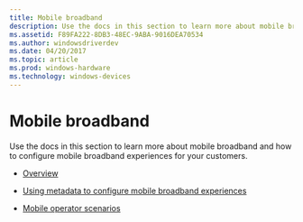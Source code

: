 ```yaml
---
title: Mobile broadband
description: Use the docs in this section to learn more about mobile broadband and how to configure mobile broadband experiences for your customers.
ms.assetid: F89FA222-8DB3-48EC-9ABA-9016DEA70534
ms.author: windowsdriverdev
ms.date: 04/20/2017
ms.topic: article
ms.prod: windows-hardware
ms.technology: windows-devices
---
```


# Mobile broadband


Use the docs in this section to learn more about mobile broadband and how to configure mobile broadband experiences for your customers.

-   [Overview](overview-b-mb.md)

-   [Using metadata to configure mobile broadband experiences](using-metadata-to-configure-mobile-broadband-experiences.md)

-   [Mobile operator scenarios](mobile-operator-scenarios-b-mb.md)

 

 





